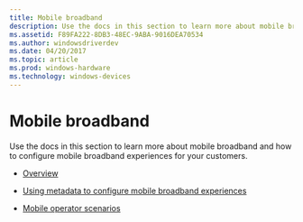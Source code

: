 ```yaml
---
title: Mobile broadband
description: Use the docs in this section to learn more about mobile broadband and how to configure mobile broadband experiences for your customers.
ms.assetid: F89FA222-8DB3-48EC-9ABA-9016DEA70534
ms.author: windowsdriverdev
ms.date: 04/20/2017
ms.topic: article
ms.prod: windows-hardware
ms.technology: windows-devices
---
```


# Mobile broadband


Use the docs in this section to learn more about mobile broadband and how to configure mobile broadband experiences for your customers.

-   [Overview](overview-b-mb.md)

-   [Using metadata to configure mobile broadband experiences](using-metadata-to-configure-mobile-broadband-experiences.md)

-   [Mobile operator scenarios](mobile-operator-scenarios-b-mb.md)

 

 





